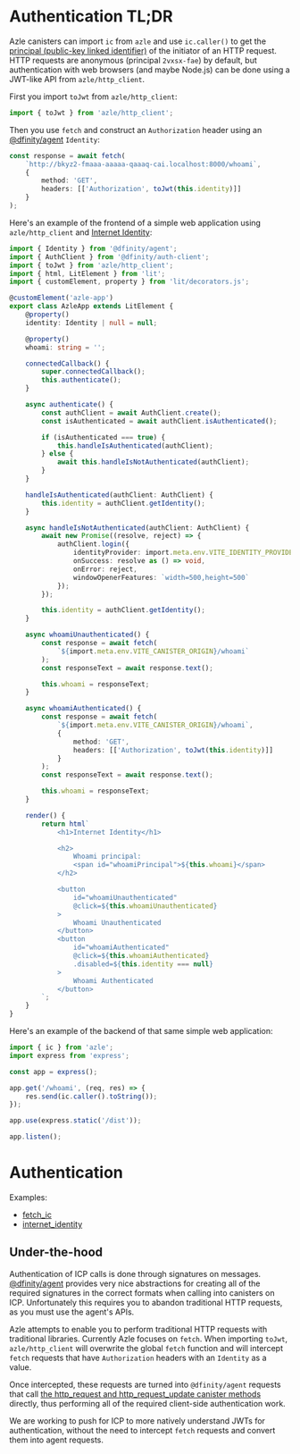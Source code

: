 # Authentication TL;DR

Azle canisters can import `ic` from `azle` and use `ic.caller()` to get the [principal (public-key linked identifier)](https://internetcomputer.org/docs/current/references/ic-interface-spec#principal) of the initiator of an HTTP request. HTTP requests are anonymous (principal `2vxsx-fae`) by default, but authentication with web browsers (and maybe Node.js) can be done using a JWT-like API from `azle/http_client`.

First you import `toJwt` from `azle/http_client`:

```typescript
import { toJwt } from 'azle/http_client';
```

Then you use `fetch` and construct an `Authorization` header using an [@dfinity/agent](https://www.npmjs.com/package/@dfinity/agent) `Identity`:

```typescript
const response = await fetch(
    `http://bkyz2-fmaaa-aaaaa-qaaaq-cai.localhost:8000/whoami`,
    {
        method: 'GET',
        headers: [['Authorization', toJwt(this.identity)]]
    }
);
```

Here's an example of the frontend of a simple web application using `azle/http_client` and [Internet Identity](https://internetcomputer.org/internet-identity):

```typescript
import { Identity } from '@dfinity/agent';
import { AuthClient } from '@dfinity/auth-client';
import { toJwt } from 'azle/http_client';
import { html, LitElement } from 'lit';
import { customElement, property } from 'lit/decorators.js';

@customElement('azle-app')
export class AzleApp extends LitElement {
    @property()
    identity: Identity | null = null;

    @property()
    whoami: string = '';

    connectedCallback() {
        super.connectedCallback();
        this.authenticate();
    }

    async authenticate() {
        const authClient = await AuthClient.create();
        const isAuthenticated = await authClient.isAuthenticated();

        if (isAuthenticated === true) {
            this.handleIsAuthenticated(authClient);
        } else {
            await this.handleIsNotAuthenticated(authClient);
        }
    }

    handleIsAuthenticated(authClient: AuthClient) {
        this.identity = authClient.getIdentity();
    }

    async handleIsNotAuthenticated(authClient: AuthClient) {
        await new Promise((resolve, reject) => {
            authClient.login({
                identityProvider: import.meta.env.VITE_IDENTITY_PROVIDER,
                onSuccess: resolve as () => void,
                onError: reject,
                windowOpenerFeatures: `width=500,height=500`
            });
        });

        this.identity = authClient.getIdentity();
    }

    async whoamiUnauthenticated() {
        const response = await fetch(
            `${import.meta.env.VITE_CANISTER_ORIGIN}/whoami`
        );
        const responseText = await response.text();

        this.whoami = responseText;
    }

    async whoamiAuthenticated() {
        const response = await fetch(
            `${import.meta.env.VITE_CANISTER_ORIGIN}/whoami`,
            {
                method: 'GET',
                headers: [['Authorization', toJwt(this.identity)]]
            }
        );
        const responseText = await response.text();

        this.whoami = responseText;
    }

    render() {
        return html`
            <h1>Internet Identity</h1>

            <h2>
                Whoami principal:
                <span id="whoamiPrincipal">${this.whoami}</span>
            </h2>

            <button
                id="whoamiUnauthenticated"
                @click=${this.whoamiUnauthenticated}
            >
                Whoami Unauthenticated
            </button>
            <button
                id="whoamiAuthenticated"
                @click=${this.whoamiAuthenticated}
                .disabled=${this.identity === null}
            >
                Whoami Authenticated
            </button>
        `;
    }
}
```

Here's an example of the backend of that same simple web application:

```typescript
import { ic } from 'azle';
import express from 'express';

const app = express();

app.get('/whoami', (req, res) => {
    res.send(ic.caller().toString());
});

app.use(express.static('/dist'));

app.listen();
```

# Authentication

Examples:

-   [fetch_ic](https://github.com/demergent-labs/azle/tree/main/examples/fetch_ic)
-   [internet_identity](https://github.com/demergent-labs/azle/tree/main/examples/internet_identity)

## Under-the-hood

Authentication of ICP calls is done through signatures on messages. [@dfinity/agent](https://www.npmjs.com/package/@dfinity/agent) provides very nice abstractions for creating all of the required signatures in the correct formats when calling into canisters on ICP. Unfortunately this requires you to abandon traditional HTTP requests, as you must use the agent's APIs.

Azle attempts to enable you to perform traditional HTTP requests with traditional libraries. Currently Azle focuses on `fetch`. When importing `toJwt`, `azle/http_client` will overwrite the global `fetch` function and will intercept `fetch` requests that have `Authorization` headers with an `Identity` as a value.

Once intercepted, these requests are turned into `@dfinity/agent` requests that call [the http_request and http_request_update canister methods](https://internetcomputer.org/docs/current/references/http-gateway-protocol-spec) directly, thus performing all of the required client-side authentication work.

We are working to push for ICP to more natively understand JWTs for authentication, without the need to intercept `fetch` requests and convert them into agent requests.
